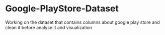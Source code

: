 # Google-PlayStore-Dataset
Working on the dataset that contains columns about google play store and clean it before analyse it and visualization
